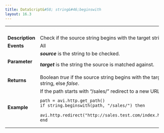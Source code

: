 ```yaml
---
title: DataScript&#58; string&#46;beginswith
layout: 16.3
---
```

<table class="table table-hover table table-bordered table-hover">  
<tbody>       
<tr>   
<td><font size="3" color="white"><strong>Function</strong></font></td>
<td><font color="white"><b>string.beginswith(source, target)</b></font></td>
</tr>
<tr>   
<td><font size="3"><strong>Description</strong></font></td>
<td>Check if the source string begins with the target string.</td>
</tr>
<tr>   
<td><font size="3"><strong>Events</strong></font></td>
<td>All</td>
</tr>
<tr>   
<td><font size="3"><strong>Parameter</strong></font></td>
<td><strong><em>source</em> </strong>is the string to be checked.<p></p> <p><em><strong>target</strong> </em>is the string the source is matched against.</p></td>
</tr>
<tr>   
<td><font size="3"><strong>Returns</strong></font></td>
<td>Boolean <em>true</em> if the source string begins with the target string, else <em>false</em>.</td>
</tr>
<tr>   
<td><font size="3"><strong>Example</strong></font></td>
<td>If the path starts with “/sales/” redirect to a new URL<br> 
<!-- Crayon Syntax Highlighter v2.7.1 --> <pre><code class="language-lua">path = avi.http.get_path()
if string.beginswith(path, "/sales/") then
   avi.http.redirect("http://sales.test.com/index.html")
end</code></pre> 
<!-- [Format Time: 0.0025 seconds] --></td>
</tr>
</tbody>
</table> 